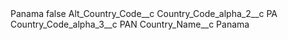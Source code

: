 <?xml version="1.0" encoding="UTF-8"?>
<CustomMetadata xmlns="http://soap.sforce.com/2006/04/metadata" xmlns:xsi="http://www.w3.org/2001/XMLSchema-instance" xmlns:xsd="http://www.w3.org/2001/XMLSchema">
    <label>Panama</label>
    <protected>false</protected>
    <values>
        <field>Alt_Country_Code__c</field>
        <value xsi:nil="true"/>
    </values>
    <values>
        <field>Country_Code_alpha_2__c</field>
        <value xsi:type="xsd:string">PA</value>
    </values>
    <values>
        <field>Country_Code_alpha_3__c</field>
        <value xsi:type="xsd:string">PAN</value>
    </values>
    <values>
        <field>Country_Name__c</field>
        <value xsi:type="xsd:string">Panama</value>
    </values>
</CustomMetadata>
